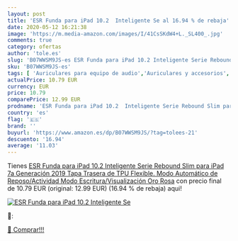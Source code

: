 ```yaml
---
layout: post
title: 'ESR Funda para iPad 10.2  Inteligente Se al 16.94 % de rebaja'
date: 2020-05-12 16:21:38
image: 'https://m.media-amazon.com/images/I/41CsSKdW4+L._SL400_.jpg'
comments: true
category: ofertas
author: 'tole.es'
slug: 'B07WWSM9JS-es ESR Funda para iPad 10.2 Inteligente Serie Rebound Slim...'
sku: 'B07WWSM9JS-es'
tags: [ 'Auriculares para equipo de audio','Auriculares y accesorios','Electrónica','Electrónica para moto','Electrónica para vehículos','Soportes para moto','ipad', ]
actualPrice: 10.79 EUR
currency: EUR
price: 10.79
comparePrice: 12.99 EUR
prodname: 'ESR Funda para iPad 10.2  Inteligente Serie Rebound Slim para iPad 7a Generación 2019  Tapa Trasera de TPU Flexible. Modo Automático de Reposo/Actividad  Modo Escritura/Visualización  Oro Rosa'
country: 'es'
flag: '🇪🇸'
brand: ''
buyurl: 'https://www.amazon.es/dp/B07WWSM9JS/?tag=tolees-21'
descuento: '16.94'
average: '11.03'
---
```


Tienes [ESR Funda para iPad 10.2  Inteligente Serie Rebound Slim para iPad 7a Generación 2019  Tapa Trasera de TPU Flexible. Modo Automático de Reposo/Actividad  Modo Escritura/Visualización  Oro Rosa](https://www.amazon.es/dp/B07WWSM9JS/?tag=tolees-21) con precio final de  10.79 EUR (original: 12.99 EUR) (16.94 %  de rebaja) aqui!

[![ESR Funda para iPad 10.2  Inteligente Se](https://m.media-amazon.com/images/I/41CsSKdW4+L._SL400_.jpg)](https://www.amazon.es/dp/B07WWSM9JS/?tag=tolees-21)

🔎:


[🛒 Comprar!!!](https://www.amazon.es/dp/B07WWSM9JS/?tag=tolees-21)
